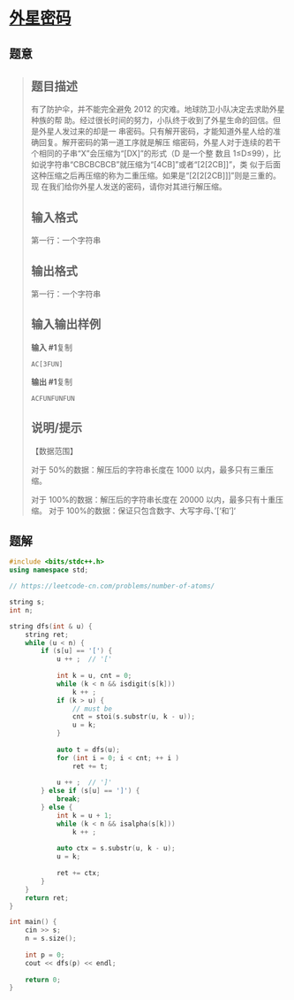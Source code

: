 #  [外星密码](https://www.luogu.com.cn/problem/P1928)

## 题意

>   ## 题目描述
>
>   有了防护伞，并不能完全避免 2012 的灾难。地球防卫小队决定去求助外星种族的帮 助。经过很长时间的努力，小队终于收到了外星生命的回信。但是外星人发过来的却是一 串密码。只有解开密码，才能知道外星人给的准确回复。解开密码的第一道工序就是解压 缩密码，外星人对于连续的若干个相同的子串“X”会压缩为“[DX]”的形式（D 是一个整 数且 1≤D≤99），比如说字符串“CBCBCBCB”就压缩为“[4CB]”或者“[2[2CB]]”，类 似于后面这种压缩之后再压缩的称为二重压缩。如果是“[2[2[2CB]]]”则是三重的。现 在我们给你外星人发送的密码，请你对其进行解压缩。
>
>   ## 输入格式
>
>   第一行：一个字符串
>
>   ## 输出格式
>
>   第一行：一个字符串
>
>   ## 输入输出样例
>
>   **输入 #1**复制
>
>   ```
>   AC[3FUN]
>   ```
>
>   **输出 #1**复制
>
>   ```
>   ACFUNFUNFUN
>   ```
>
>   ## 说明/提示
>
>   【数据范围】
>
>   对于 50%的数据：解压后的字符串长度在 1000 以内，最多只有三重压缩。
>
>   对于 100%的数据：解压后的字符串长度在 20000 以内，最多只有十重压缩。 对于 100%的数据：保证只包含数字、大写字母、’[‘和’]‘

## 题解



```c++
#include <bits/stdc++.h>
using namespace std;

// https://leetcode-cn.com/problems/number-of-atoms/

string s;
int n;

string dfs(int & u) {
    string ret;
    while (u < n) {
        if (s[u] == '[') {
            u ++ ;  // '['
            
            int k = u, cnt = 0;
            while (k < n && isdigit(s[k]))
                k ++ ;
            if (k > u) {
                // must be
                cnt = stoi(s.substr(u, k - u));
                u = k;
            }
            
            auto t = dfs(u);
            for (int i = 0; i < cnt; ++ i )
                ret += t;
            
            u ++ ;  // ']'
        } else if (s[u] == ']') {
            break;
        } else {
            int k = u + 1;
            while (k < n && isalpha(s[k]))
                k ++ ;
            
            auto ctx = s.substr(u, k - u);
            u = k;
            
            ret += ctx;    
        }
    }
    return ret;
}

int main() {
    cin >> s;
    n = s.size();
    
    int p = 0;
    cout << dfs(p) << endl;
    
    return 0;
}
```



```python3

```

